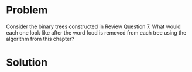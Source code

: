 # Problem
Consider the binary trees constructed in Review Question 7. What would each one look
like after the word food is removed from each tree using the algorithm from this chapter?
# Solution
